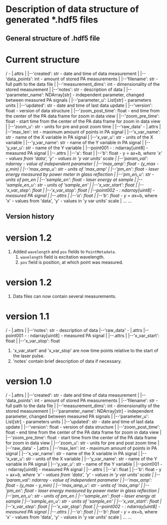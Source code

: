# Description of data structure of generated *.hdf5 files

## General structure of .hdf5 file

# Current structure

/ - <root group>
|.attrs
|  |--'created': str - date and time of data measurement
|  |--'data_points': int - amount of stored PA measurements
|  |--'filename': str - full path to the data file
|  |--'measurement_dims': int - dimensionality of the stored measurement
|  |--'notes': str - description of data
|  |--'parameter_name': NDArray[str] - independent parameter, changed between measured PA signals
|  |--'parameter_u': List[str] - parameters units
|  |--'updated': str - date and time of last data update
|  |--'version': float - version of data structure
|  |--'zoom_post_time': float - end time from the center of the PA data frame for zoom in data view
|  |--'zoom_pre_time': float - start time from the center of the PA data frame for zoom in data view
|  |--'zoom_u': str - units for pre and post zoom time
|
|--'raw_data' - <group>
   |.attrs
   |  |--'max_len': int - maximum amount of points in PA signal
   |  |--'x_var_name': str - name of the X variable in PA signal
   |  |--'x_var_u': str - units of the X variable
   |  |--'y_var_name': str - name of the Y variable in PA signal
   |  |--'y_var_u': str - name of the Y variable
   |
   |--point001 - <dataset>: ndarray[uint8] - measured PA signal
   |  |--.attrs 
   |    |--'a': float
   |    |--'b': float - y = a*x+b, where 'x' - values from 'data', 'y' - values in 'y var units' scale
   |    |--'param_val': ndarray - value of independent parameter
   |    |--'max_amp': float - (y_max - y_min)
   |    |--'max_amp_u': str - units of 'max_amp'
   |    |--'pm_en': float - laser energy measured by power meter in glass reflection
   |    |--'pm_en_u': str - units of pm_en
   |    |--'sample_en': float - laser energy at sample
   |    |--'sample_en_u': str - units of 'sample_en'
   |    |--'x_var_start': float
   |    |--'x_var_step': float
   |    |--'x_var_stop': float
   |
   |--point002 - <dataset>: ndarray[uint8] - measured PA signal
   |  |--.attrs
   |    |--'a': float
   |    |--'b': float - y = a*x+b, where 'x' - values from 'data', 'y' - values in 'y var units' scale
   |    ...
   ...

## Version history

# version 1.2
1. Added `wavelength` and `pos` fields to `PointMetadata`.
   1. `wavelength` field is excitation wavelength.
   2. `pos` field is position, at which point was measured.

# version 1.2
1. Data files can now contain several measurements.

# version 1.1
/ - <root group>
|.attrs
|  |--'notes': str - description of data
|--'raw_data' - <group>
   |.attrs
   |--point001 - <dataset>: ndarray[uint8] - measured PA signal
   |  |--.attrs 
   |    |--'x_var_start': float
   |    |--'x_var_stop': float

1. 'x_var_start' and 'x_var_stop' are now time points relative to the start of the laser pulse.
2. 'notes' contain brief description of data if necessary.

# version 1.0
/ - <root group>
|.attrs
|  |--'created': str - date and time of data measurement
|  |--'data_points': int - amount of stored PA measurements
|  |--'filename': str - full path to the data file
|  |--'measurement_dims': int - dimensionality of the stored measurement
|  |--'parameter_name': NDArray[str] - independent parameter, changed between measured PA signals
|  |--'parameter_u': List[str] - parameters units
|  |--'updated': str - date and time of last data update
|  |--'version': float - version of data structure
|  |--'zoom_post_time': float - end time from the center of the PA data frame for zoom in data view
|  |--'zoom_pre_time': float - start time from the center of the PA data frame for zoom in data view
|  |--'zoom_u': str - units for pre and post zoom time
|
|--'raw_data' - <group>
   |.attrs
   |  |--'max_len': int - maximum amount of points in PA signal
   |  |--'x_var_name': str - name of the X variable in PA signal
   |  |--'x_var_u': str - units of the X variable
   |  |--'y_var_name': str - name of the Y variable in PA signal
   |  |--'y_var_u': str - name of the Y variable
   |
   |--point001 - <dataset>: ndarray[uint8] - measured PA signal
   |  |--.attrs 
   |    |--'a': float
   |    |--'b': float - y = a*x+b, where 'x' - values from 'data', 'y' - values in 'y var units' scale
   |    |--'param_val': ndarray - value of independent parameter
   |    |--'max_amp': float - (y_max - y_min)
   |    |--'max_amp_u': str - units of 'max_amp'
   |    |--'pm_en': float - laser energy measured by power meter in glass reflection
   |    |--'pm_en_u': str - units of pm_en
   |    |--'sample_en': float - laser energy at sample
   |    |--'sample_en_u': str - units of 'sample_en'
   |    |--'x_var_start': float
   |    |--'x_var_step': float
   |    |--'x_var_stop': float
   |
   |--point002 - <dataset>: ndarray[uint8] - measured PA signal
   |  |--.attrs
   |    |--'a': float
   |    |--'b': float - y = a*x+b, where 'x' - values from 'data', 'y' - values in 'y var units' scale
   |    ...
   ...
